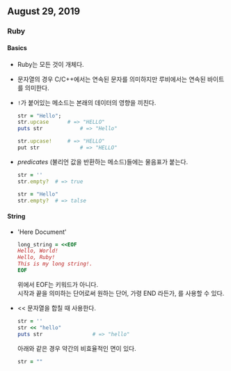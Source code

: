 ## August 29, 2019

### Ruby
#### Basics
- Ruby는 모든 것이 개체다.

- 문자열의 경우 C/C++에서는 연속된 문자를 의미하지만 루비에서는 연속된 바이트를 의미한다.

- `!`가 붙어있는 메소드는 본래의 데이터의 영향을 끼친다.
	```ruby
	str = "Hello";
	str.upcase		# => "HELLO"
	puts str			# => "Hello"

	str.upcase!		# => "HELLO"
	put str				# => "HELLO"
	```

- _predicates_ (불리언 값을 반환하는 메소드)들에는 물음표가 붙는다.
	```ruby
	str = ''
	str.empty?	# => true

	str = "Hello"
	str.empty?	# => talse
	```

#### String
- 'Here Document'
	``` ruby
	long_string = <<EOF
	Hello, World!
	Hello, Ruby!
	This is my long string!.
	EOF
	```	
	위에서 EOF는 키워드가 아니다.  
	시작과 끝을 의미하는 단어로써 원하는 단어, 가령 END 라든가, 를 사용할 수 있다.

- << 
	문자열을 합칠 때 사용한다.
	```ruby
	str = ''
	str << "hello"
	puts str				# => "hello"
	```

	아래와 같은 경우 약간의 비효율적인 면이 있다.
	```ruby
	str = ""

